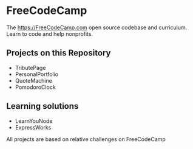 # FreeCodeCamp

The https://FreeCodeCamp.com open source codebase and curriculum. Learn to code and help nonprofits.

## Projects on this Repository

 - TributePage
 - PersonalPortfolio
 - QuoteMachine
 - PomodoroClock

## Learning solutions

 * LearnYouNode
 * ExpressWorks

All projects are based on relative challenges on FreeCodeCamp
